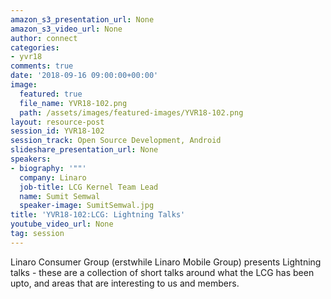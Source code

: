 ```yaml
---
amazon_s3_presentation_url: None
amazon_s3_video_url: None
author: connect
categories:
- yvr18
comments: true
date: '2018-09-16 09:00:00+00:00'
image:
  featured: true
  file_name: YVR18-102.png
  path: /assets/images/featured-images/YVR18-102.png
layout: resource-post
session_id: YVR18-102
session_track: Open Source Development, Android
slideshare_presentation_url: None
speakers:
- biography: '""'
  company: Linaro
  job-title: LCG Kernel Team Lead
  name: Sumit Semwal
  speaker-image: SumitSemwal.jpg
title: 'YVR18-102:LCG: Lightning Talks'
youtube_video_url: None
tag: session
---
```


Linaro Consumer Group (erstwhile Linaro Mobile Group) presents Lightning talks - these are a collection of short talks around what the LCG has been upto, and areas that are interesting to us and members.